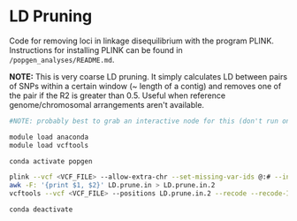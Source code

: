 LD Pruning
================

Code for removing loci in linkage disequilibrium with the program PLINK. Instructions for installing PLINK can be found in `/popgen_analyses/README.md`.

**NOTE:** This is very coarse LD pruning. It simply calculates LD between pairs of SNPs within a certain window (~ length of a contig) and removes one of the pair if the R2 is greater than 0.5. Useful when reference genome/chromosomal arrangements aren't available.

```bash
#NOTE: probably best to grab an interactive node for this (don't run on log-in node).

module load anaconda
module load vcftools

conda activate popgen

plink --vcf <VCF_FILE> --allow-extra-chr --set-missing-var-ids @:# --indep-pairwise 50 10 0.1 --out LD
awk -F: '{print $1, $2}' LD.prune.in > LD.prune.in.2
vcftools --vcf <VCF_FILE> --positions LD.prune.in.2 --recode --recode-INFO-all --out noLD

conda deactivate
```
